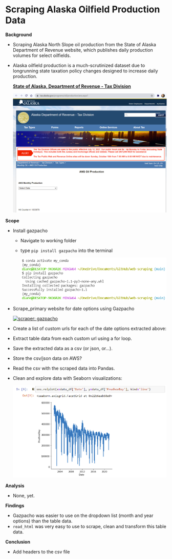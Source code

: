 # Scraping Alaska Oilfield Production Data

**Background**
<!-- Project story: -->
- Scraping Alaska North Slope oil production from the State of Alaska Department of Revenue website, which publishes daily production volumes for select oilfields.
- Alaska oilfield production is a much-scrutinized dataset due to longrunning state taxation policy changes designed to increase daily production.

    **[State of Alaska, Department of Revenue - Tax Division](https://tax.alaska.gov/programs/oil/production/ans.aspx?)**

    ![url](Images/url.png)

**Scope**
<!-- Project plan and tasks: -->
- Install gazpacho
    - Navigate to working folder
    - type  ```pip install gazpacho``` into the terminal

        ![install](Images/install_gazpacho.png)

- Scrape_primary website for date options using Gazpacho

    [![scraper: gazpacho](https://img.shields.io/badge/scraper-gazpacho-C6422C)](https://github.com/maxhumber/gazpacho)
- Create a list of custom urls for each of the date options extracted above:
- Extract table data from each custom url using a for loop.
- Save the extracted data as a csv (or json, or...).
- Store the csv/json data on AWS?
- Read the csv with the scraped data into Pandas.

- Clean and explore data with Seaborn visualizations:

    ![seaborn](Images/seaborn.png)

<!-- - Mission to Mars uses python, [Flask](https://flask.palletsprojects.com/en/2.0.x/), [PyMongo](https://pymongo.readthedocs.io/en/stable/index.html), and [MongoDB Atlas](https://pymongo.readthedocs.io/en/stable/atlas.html) (graded bootcamp assignment). -->

**Analysis**
<!-- Project statistics: -->
- None, yet.

<!-- |Table|Col1|Col2|
|----|----|----|
|1|2|3|4| -->

**Findings**
<!-- Project insights from data and process: -->
- Gazpacho was easier to use on the dropdown list (month and year options) than the table data.
- ```read_html``` was very easy to use to scrape, clean and transform this table data. 

**Conclusion**
<!-- Futher action, data exploration and limitations. -->
- Add headers to the csv file